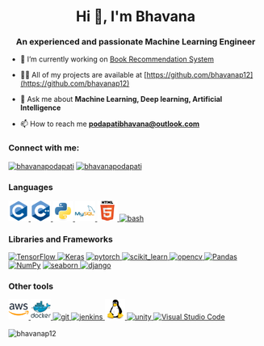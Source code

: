 <h1 align="center">Hi 👋, I'm Bhavana</h1>
<h3 align="center">An experienced and passionate Machine Learning Engineer</h3>

- 🔭 I’m currently working on [Book Recommendation System](https://github.com/bhavanap12/Book-Recommendation-System)

- 👨‍💻 All of my projects are available at [https://github.com/bhavanap12](https://github.com/bhavanap12)

- 💬 Ask me about **Machine Learning, Deep learning, Artificial Intelligence**

- 📫 How to reach me **podapatibhavana@outlook.com**

<h3 align="left">Connect with me:</h3>
<p align="left">
<a href="https://linkedin.com/in/bhavana-podapati" target="blank"><img align="center" src="https://raw.githubusercontent.com/rahuldkjain/github-profile-readme-generator/master/src/images/icons/Social/linked-in-alt.svg" alt="bhavanapodapati" height="30" width="40" /></a>
<a href="https://kaggle.com/bhavanapodapati" target="blank"><img align="center" src="https://raw.githubusercontent.com/rahuldkjain/github-profile-readme-generator/master/src/images/icons/Social/kaggle.svg" alt="bhavanapodapati" height="30" width="40" /></a>
</p>

<h3 align="left">Languages</h3>
<p align="left"> 
<a href="https://www.cprogramming.com/" target="_blank" rel="noreferrer"> <img src="https://raw.githubusercontent.com/devicons/devicon/master/icons/c/c-original.svg" alt="c" width="40" height="40"/> </a>
<a href="https://www.w3schools.com/cpp/" target="_blank" rel="noreferrer"> <img src="https://raw.githubusercontent.com/devicons/devicon/master/icons/cplusplus/cplusplus-original.svg" alt="cplusplus" width="40" height="40"/> </a>
<a href="https://www.python.org" target="_blank" rel="noreferrer"> <img src="https://raw.githubusercontent.com/devicons/devicon/master/icons/python/python-original.svg" alt="python" width="40" height="40"/> </a>
<a href="https://www.mysql.com/" target="_blank" rel="noreferrer"> <img src="https://raw.githubusercontent.com/devicons/devicon/master/icons/mysql/mysql-original-wordmark.svg" alt="mysql" width="40" height="40"/> </a>
<a href="https://www.w3.org/html/" target="_blank" rel="noreferrer"> <img src="https://raw.githubusercontent.com/devicons/devicon/master/icons/html5/html5-original-wordmark.svg" alt="html5" width="40" height="40"/> </a>
<a href="https://www.gnu.org/software/bash/" target="_blank" rel="noreferrer"> <img src="https://www.vectorlogo.zone/logos/gnu_bash/gnu_bash-icon.svg" alt="bash" width="40" height="40"/> </a>
</p>

<h3 align="left">Libraries and Frameworks</h3>
<p align="left"> 
<a href="https://www.tensorflow.org" target="_blank" rel="noreferrer"> <img alt="TensorFlow" src="https://img.shields.io/badge/TensorFlow%20-%23FF6F00.svg?logo=TensorFlow&logoColor=white"/> </a>
<a href="https://www.keras.io"><img alt="Keras" src="https://img.shields.io/badge/Keras%20-%23D00000.svg?logo=Keras&logoColor=white"></a>
<a href="https://pytorch.org/" target="_blank" rel="noreferrer"> <img alt="pytorch" src="https://img.shields.io/badge/Pytorch%20-%23EE4C2C.svg?logo=Pytorch&logoColor=white"/> </a>
<a href="https://scikit-learn.org/" target="_blank" rel="noreferrer"> <img alt="scikit_learn" src="https://img.shields.io/badge/scikit-learn%20-%23F7931E.svg?logo=scikit-learn&logoColor=white"/> </a> 
<a href="https://opencv.org/" target="_blank" rel="noreferrer"> <img src="https://www.vectorlogo.zone/logos/opencv/opencv-icon.svg" alt="opencv" width="40" height="40"/> </a>
<a href="https://pandas.pydata.org/" target="_blank" rel="noreferrer"> <img alt="Pandas" src="https://img.shields.io/badge/Pandas%20-%23150458.svg?logo=pandas&logoColor=white"> </a>
<a href="https://github.com/Bouaskaoun"><img alt="NumPy" src="https://img.shields.io/badge/Numpy%20-%23013243.svg?logo=numpy&logoColor=white"></a>
<a href="https://seaborn.pydata.org/" target="_blank" rel="noreferrer"> <img src="https://seaborn.pydata.org/_images/logo-mark-lightbg.svg" alt="seaborn" width="40" height="40"/> </a>
<a href="https://www.djangoproject.com/" target="_blank" rel="noreferrer"> <img src="https://cdn.worldvectorlogo.com/logos/django.svg" alt="django" width="40" height="40"/> </a>
</p>

<h3 align="left">Other tools</h3>
<p align="left"> 
<a href="https://aws.amazon.com" target="_blank" rel="noreferrer"> <img alt="aws" src="https://raw.githubusercontent.com/devicons/devicon/master/icons/amazonwebservices/amazonwebservices-original-wordmark.svg" width="40" height="40"/> </a> 
<a href="https://www.docker.com/" target="_blank" rel="noreferrer"> <img src="https://raw.githubusercontent.com/devicons/devicon/master/icons/docker/docker-original-wordmark.svg" alt="docker" width="40" height="40"/> </a>
<a href="https://git-scm.com/" target="_blank" rel="noreferrer"> <img src="https://www.vectorlogo.zone/logos/git-scm/git-scm-icon.svg" alt="git" width="40" height="40"/> </a> 
<a href="https://www.jenkins.io" target="_blank" rel="noreferrer"> <img src="https://www.vectorlogo.zone/logos/jenkins/jenkins-icon.svg" alt="jenkins" width="40" height="40"/> </a>
<a href="https://www.linux.org/" target="_blank" rel="noreferrer"> <img src="https://raw.githubusercontent.com/devicons/devicon/master/icons/linux/linux-original.svg" alt="linux" width="40" height="40"/> </a>
<a href="https://unity.com/" target="_blank" rel="noreferrer"> <img src="https://www.vectorlogo.zone/logos/unity3d/unity3d-icon.svg" alt="unity" width="40" height="40"/> </a> 
<a href="https://code.visualstudio.com/"><img alt="Visual Studio Code" src="https://img.shields.io/badge/Visual%20Studio%20Code-0078d7.svg?logo=visual-studio-code&logoColor=white"></a>
</p>

<p><img align="center" src="https://github-readme-stats.vercel.app/api/top-langs?username=bhavanap12&show_icons=true&locale=en&layout=compact" alt="bhavanap12" /></p>

